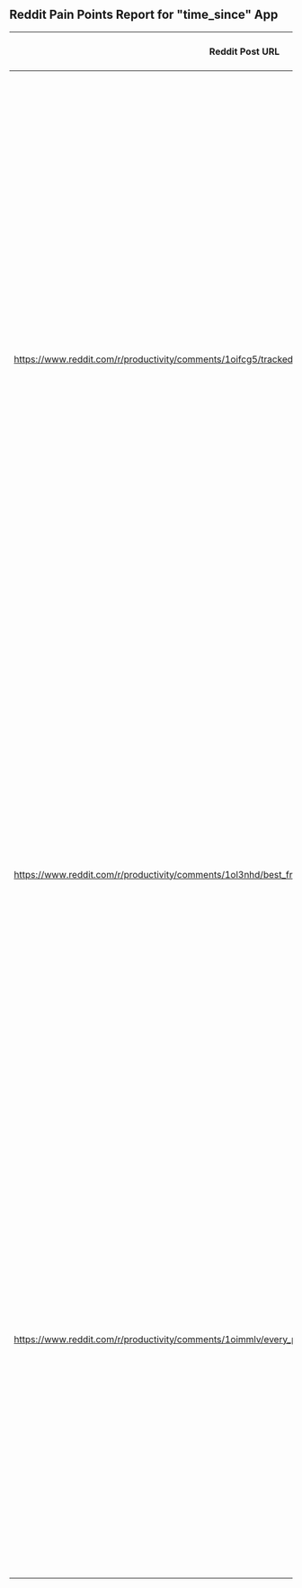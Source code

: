 ## Reddit Pain Points Report for "time_since" App

| Reddit Post URL | Summary of Post | Comment to Recommend App |
|---|---|---|
| https://www.reddit.com/r/productivity/comments/1oifcg5/tracked_my_work_time_for_30_days_and_im_only/ | User tracked work time for a month and found only 3 hours of true productivity in an 8-hour day, questioning if corporate jobs are broken or if it's their own fault. They mention bureaucracy and feeling efforts are lost. | "It sounds like you're looking for a way to clearly see where your time is actually going and identify those unproductive periods. Our app, 'time_since', is designed to be a simple, intuitive tool for tracking specific events and durations. You could use it to track your focused work sessions and easily visualize the 'time since' your last productive block, helping you gain clarity on your actual work patterns without the overhead of complex corporate tools. It's built to be low-friction and help you understand your time better." |
| https://www.reddit.com/r/productivity/comments/1ol3nhd/best_free_software_to_stay_organized_track_time/ | Small business owner looking for free, clean, easy-to-use software to stay organized and track time, without anything fancy or slowing them down. They emphasize the need for simplicity and efficiency. | "For a small business owner needing a clean, easy-to-use tool to track time without unnecessary complexity, 'time_since' could be a great fit. It focuses on tracking specific events and durations, allowing you to monitor key activities without getting bogged down in features you don't need. It's designed for simplicity and efficiency, helping you stay organized and understand your time investment with minimal effort." |
| https://www.reddit.com/r/productivity/comments/1oimmlv/every_productivity_system_i_tried_for_10_years/ | User discusses various failed productivity systems (Bullet Journaling, Pomodoro, 5 AM wake-up, elaborate routines, motivation-based systems, time blocking) due to complexity, high maintenance, and lack of resilience to chaos. They advocate for low-maintenance, forgiving, and simple systems. | "Your experience with overly complex productivity systems resonates with many. 'time_since' is built on the principle of simplicity and low-friction tracking. Instead of rigid routines, it allows you to easily mark 'time since' any event or habit, providing a flexible and forgiving way to track progress without the 'tracking anxiety' you described. It's designed to be resilient to life's chaos, helping you maintain consistency without demanding perfection." |
